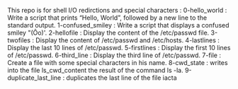 This repo is for shell I/O redirctions and special characters :
0-hello_world : Write a script that prints “Hello, World”, followed by a new line to the standard output.
1-confused_smiley : Write a script that displays a confused smiley "(Ôo)'.
2-hellofile : Display the content of the /etc/passwd file.
3-twofiles : Display the content of /etc/passwd and /etc/hosts.
4-lastlines : Display the last 10 lines of /etc/passwd.
5-firstlines : Display the first 10 lines of /etc/passwd.
6-third_line : Display the third line of /etc/passwd.
7-file : Create a file with some special characters in his name.
8-cwd_state : writes into the file ls_cwd_content the result of the command ls -la.
9-duplicate_last_line : duplicates the last line of the file iacta
